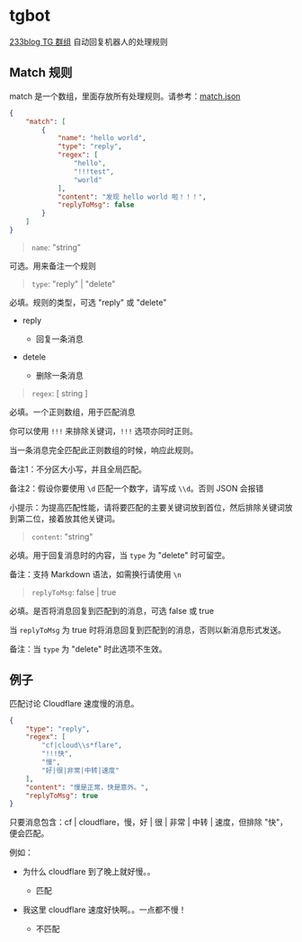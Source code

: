 # tgbot

[233blog TG 群组](https://t.me/blog233) 自动回复机器人的处理规则 

## Match 规则

match 是一个数组，里面存放所有处理规则。请参考：[match.json](match.json)

```json
{
    "match": [
        {
            "name": "hello world",
            "type": "reply",
            "regex": [
                "hello",
                "!!!test",
                "world"
            ],
            "content": "发现 hello world 啦！！！",
            "replyToMsg": false
        }
    ]
}
```

> `name`: "string"

可选。用来备注一个规则

> `type`: "reply" | "delete"

必填。规则的类型，可选 "reply" 或 "delete"
- reply
    - 回复一条消息

- detele
    - 删除一条消息


> `regex`: [ string ]

必填。一个正则数组，用于匹配消息

你可以使用 `!!!` 来排除关键词，`!!!` 选项亦同时正则。

当一条消息完全匹配此正则数组的时候，响应此规则。

备注1：不分区大小写，并且全局匹配。

备注2：假设你要使用 `\d` 匹配一个数字，请写成 `\\d`。否则 JSON 会报错

小提示：为提高匹配性能，请将要匹配的主要关键词放到首位，然后排除关键词放到第二位，接着放其他关键词。

> `content`: "string"

必填。用于回复消息时的内容，当 `type` 为 "delete" 时可留空。

备注：支持 Markdown 语法，如需换行请使用 `\n`

> `replyToMsg`: false | true

必填。是否将消息回复到匹配到的消息，可选 false 或 true

当 `replyToMsg` 为 true 时将消息回复到匹配到的消息，否则以新消息形式发送。

备注：当 `type` 为 "delete" 时此选项不生效。

## 例子

匹配讨论 Cloudflare 速度慢的消息。

```json
{
    "type": "reply",
    "regex": [
        "cf|cloud\\s*flare",
        "!!!快",
        "慢",
        "好|很|非常|中转|速度"
    ],
    "content": "慢是正常，快是意外。",
    "replyToMsg": true
}
```

只要消息包含：cf | cloudflare，慢，好 | 很 | 非常 | 中转 | 速度，但排除 "快"，便会匹配。

例如：

- 为什么 cloudflare 到了晚上就好慢。。
    - 匹配

- 我这里 cloudflare 速度好快啊。。一点都不慢！
    - 不匹配